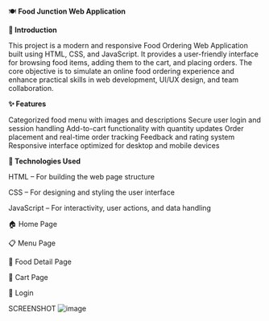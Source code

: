 🍽️ **Food Junction Web Application**

**📌 Introduction**

This project is a modern and responsive Food Ordering Web Application built using HTML, CSS, and JavaScript. It provides a user-friendly interface for browsing food items, adding them to the cart, and placing orders. The core objective is to simulate an online food ordering experience and enhance practical skills in web development, UI/UX design, and team collaboration.

**✨ Features**

Categorized food menu with images and descriptions
Secure user login and session handling
Add-to-cart functionality with quantity updates
Order placement and real-time order tracking
Feedback and rating system
Responsive interface optimized for desktop and mobile devices

**🔧 Technologies Used**

HTML – For building the web page structure

CSS – For designing and styling the user interface

JavaScript – For interactivity, user actions, and data handling

🏠 Home Page 

📋 Menu Page 

🍔 Food Detail Page 

🛒 Cart Page

🔑 Login 

SCREENSHOT 
![image](https://github.com/user-attachments/assets/21e9cb73-b178-4990-9c1b-e2bd831ac66d)


